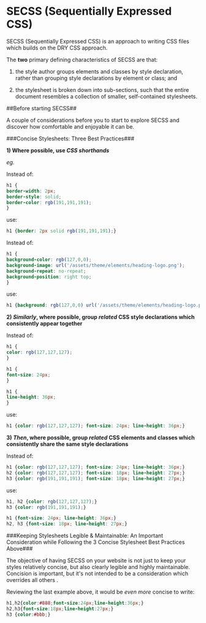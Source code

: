 # SECSS (Sequentially Expressed CSS)
SECSS (Sequentially Expressed CSS) is an approach to writing CSS files which builds on the DRY CSS approach.

The **two** primary defining characteristics of SECSS are that:

1. the style author groups elements and classes by style declaration, rather than grouping style declarations by element or class; and

2. the stylesheet is broken down into sub-sections, such that the entire document resembles a collection of smaller, self-contained stylesheets.

##Before starting SECSS##

A couple of considerations before you to start to explore SECSS and discover how comfortable and enjoyable it can be. 

###Concise Stylesheets: Three Best Practices###

**1) Where possible, use *CSS shorthands***

*eg.*

Instead of:

``` css
h1 {
border-width: 2px;
border-style: solid;
border-color: rgb(191,191,191);
}
```

use:

``` css
h1 {border: 2px solid rgb(191,191,191);}
```

Instead of:

``` css
h1 {
background-color: rgb(127,0,0);
background-image: url('/assets/theme/elements/heading-logo.png');
background-repeat: no-repeat;
background-position: right top;
}
```

use:

``` css
h1 {background: rgb(127,0,0) url('/assets/theme/elements/heading-logo.png') no-repeat right top;}
```


**2) *Similarly*, where possible, group *related* CSS style declarations which consistently appear together**

Instead of:

``` css
h1 {
color: rgb(127,127,127);
}

h1 {
font-size: 24px;
}

h1 {
line-height: 36px;
}
```

use:

``` css
h1 {color: rgb(127,127,127); font-size: 24px; line-height: 36px;}
```

**3) *Then*, where possible, group *related* CSS elements and classes which consistently share the same style declarations**

Instead of:

``` css
h1 {color: rgb(127,127,127); font-size: 24px; line-height: 36px;}
h2 {color: rgb(127,127,127); font-size: 18px; line-height: 27px;}
h3 {color: rgb(191,191,191); font-size: 18px; line-height: 27px;}
```

use:

``` css
h1, h2 {color: rgb(127,127,127);}
h3 {color: rgb(191,191,191);}

h1 {font-size: 24px; line-height: 36px;}
h2, h3 {font-size: 18px; line-height: 27px;}

```

###Keeping Stylesheets Legible & Maintainable: An Important Consideration while Following the 3 Concise Stylesheet Best Practices Above###

The objective of having SECSS on your website is not just to keep your styles relatively concise, but also clearly legible and highly maintainable. Concision is important, but it's not intended to be a consideration which overrides all others .

Reviewing the last example above, it would be *even more* concise to write:

``` css
h1,h2{color:#888;font-size:24px;line-height:36px;}
h2,h3{font-size:18px;line-height:27px;}
h3 {color:#bbb;}
```
